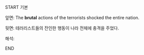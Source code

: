 START
기본

앞면:
The **brutal** actions of the terrorists shocked the entire nation.


뒷면:
테러리스트들의 잔인한 행동이 나라 전체에 충격을 주었다.


해석:


<!--ID: 1733134677976-->
END
